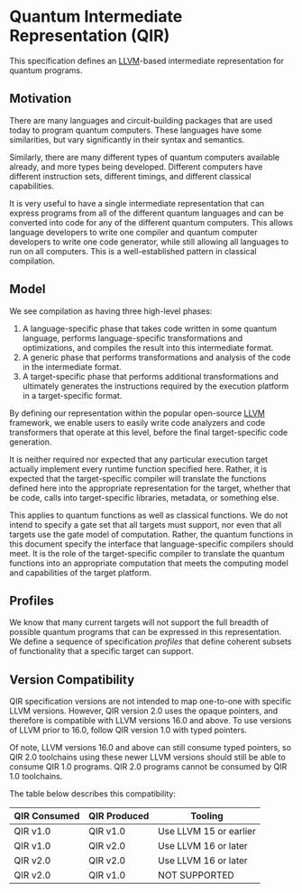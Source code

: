# Quantum Intermediate Representation (QIR)

This specification defines an [LLVM](https://llvm.org/)-based intermediate
representation for quantum programs.

## Motivation

There are many languages and circuit-building packages that are used today to
program quantum computers. These languages have some similarities, but vary
significantly in their syntax and semantics.

Similarly, there are many different types of quantum computers available
already, and more types being developed. Different computers have different
instruction sets, different timings, and different classical capabilities.

It is very useful to have a single intermediate representation that can express
programs from all of the different quantum languages and can be converted into
code for any of the different quantum computers. This allows language developers
to write one compiler and quantum computer developers to write one code
generator, while still allowing all languages to run on all computers. This is a
well-established pattern in classical compilation.

## Model

We see compilation as having three high-level phases:

1. A language-specific phase that takes code written in some quantum language,
   performs language-specific transformations and optimizations, and compiles
   the result into this intermediate format.
2. A generic phase that performs transformations and analysis of the code in the
   intermediate format.
3. A target-specific phase that performs additional transformations and
   ultimately generates the instructions required by the execution platform in a
   target-specific format.

By defining our representation within the popular open-source
[LLVM](http://llvm.org) framework, we enable users to easily write code
analyzers and code transformers that operate at this level, before the final
target-specific code generation.

It is neither required nor expected that any particular execution target
actually implement every runtime function specified here. Rather, it is expected
that the target-specific compiler will translate the functions defined here into
the appropriate representation for the target, whether that be code, calls into
target-specific libraries, metadata, or something else.

This applies to quantum functions as well as classical functions. We do not
intend to specify a gate set that all targets must support, nor even that all
targets use the gate model of computation. Rather, the quantum functions in this
document specify the interface that language-specific compilers should meet. It
is the role of the target-specific compiler to translate the quantum functions
into an appropriate computation that meets the computing model and capabilities
of the target platform.

## Profiles

We know that many current targets will not support the full breadth of possible
quantum programs that can be expressed in this representation. We define a
sequence of specification _profiles_ that define coherent subsets of
functionality that a specific target can support.

## Version Compatibility

QIR specification versions are not intended to map one-to-one with specific
LLVM versions. However, QIR version 2.0 uses the opaque pointers, and
therefore is compatible with LLVM versions 16.0 and above. To use versions
of LLVM prior to 16.0, follow QIR version 1.0 with typed pointers.

Of note, LLVM versions 16.0 and above can still consume typed pointers, so
QIR 2.0 toolchains using these newer LLVM versions should still be able to
consume QIR 1.0 programs. QIR 2.0 programs cannot be consumed by QIR 1.0
toolchains.

The table below describes this compatibility:

QIR Consumed | QIR Produced | Tooling
-- | -- | --
QIR v1.0 | QIR v1.0 | Use LLVM 15 or earlier
QIR v1.0 | QIR v2.0 | Use LLVM 16 or later
QIR v2.0 | QIR v2.0 | Use LLVM 16 or later
QIR v2.0 | QIR v1.0 | NOT SUPPORTED

